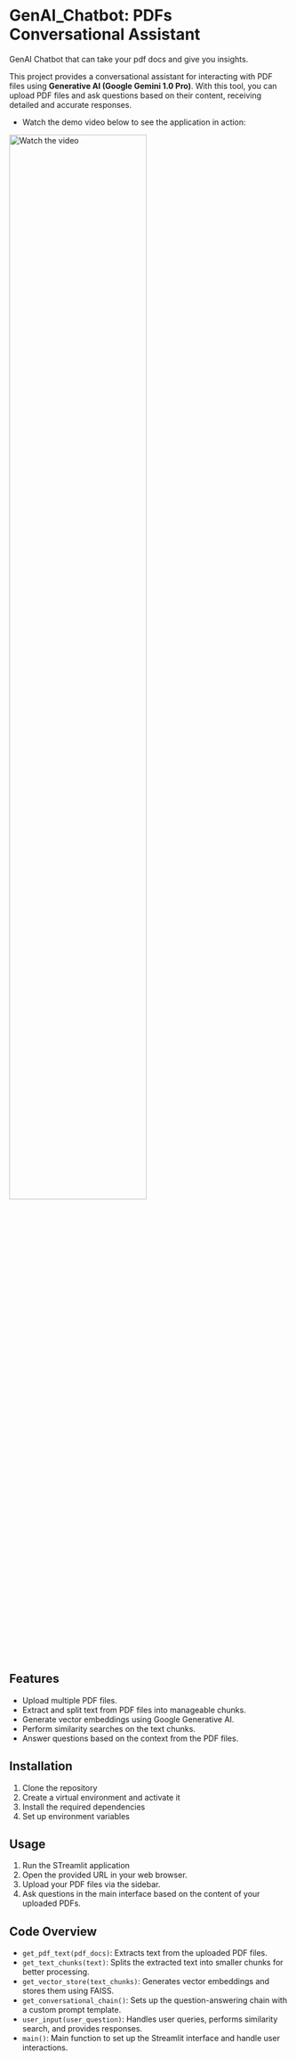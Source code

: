 # GenAI_Chatbot: PDFs Conversational Assistant
GenAI Chatbot that can take your pdf docs and give you insights.

This project provides a conversational assistant for interacting with PDF files using **Generative AI (Google Gemini 1.0 Pro)**. With this tool, you can upload PDF files and ask questions based on their content, receiving detailed and accurate responses.

- Watch the demo video below to see the application in action:
<div align="left">
  <a href="https://www.youtube.com/watch?v=b33nWBskZ10">
    <img src="https://img.youtube.com/vi/b33nWBskZ10/maxresdefault.jpg" alt="Watch the video" style="width:70%; max-width:600px;">
  </a>
</div>

## Features
- Upload multiple PDF files.
- Extract and split text from PDF files into manageable chunks.
- Generate vector embeddings using Google Generative AI.
- Perform similarity searches on the text chunks.
- Answer questions based on the context from the PDF files.

## Installation
1. Clone the repository
2. Create a virtual environment and activate it
3. Install the required dependencies
4. Set up environment variables

## Usage
1. Run the STreamlit application
2. Open the provided URL in your web browser.
3. Upload your PDF files via the sidebar.
4. Ask questions in the main interface based on the content of your uploaded PDFs.

## Code Overview
- `get_pdf_text(pdf_docs)`: Extracts text from the uploaded PDF files.
- `get_text_chunks(text)`: Splits the extracted text into smaller chunks for better processing.
- `get_vector_store(text_chunks)`: Generates vector embeddings and stores them using FAISS.
- `get_conversational_chain()`: Sets up the question-answering chain with a custom prompt template.
- `user_input(user_question)`: Handles user queries, performs similarity search, and provides responses.
- `main()`: Main function to set up the Streamlit interface and handle user interactions.
